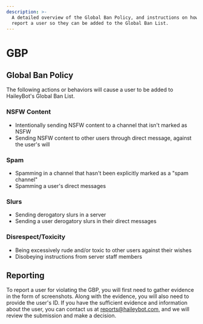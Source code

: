 ```yaml
---
description: >-
  A detailed overview of the Global Ban Policy, and instructions on how to
  report a user so they can be added to the Global Ban List.
---
```


# GBP

## Global Ban Policy

The following actions or behaviors will cause a user to be added to HaileyBot's Global Ban List.

### NSFW Content

* Intentionally sending NSFW content to a channel that isn't marked as NSFW
* Sending NSFW content to other users through direct message, against the user's will

### Spam

* Spamming in a channel that hasn't been explicitly marked as a "spam channel"
* Spamming a user's direct messages

### Slurs

* Sending derogatory slurs in a server
* Sending a user derogatory slurs in their direct messages

### Disrespect/Toxicity

* Being excessively rude and/or toxic to other users against their wishes
* Disobeying instructions from server staff members

## Reporting

To report a user for violating the GBP, you will first need to gather evidence in the form of screenshots. Along with the evidence, you will also need to provide the user's ID. If you have the sufficient evidence and information about the user, you can contact us at [reports@haileybot.com](mailto:reports@haileybot.com), and we will review the submission and make a decision.

